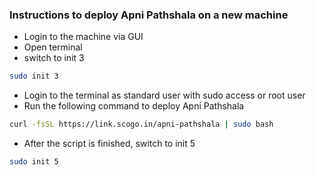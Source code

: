 ### Instructions to deploy Apni Pathshala on a new machine
- Login to the machine via GUI
- Open terminal
- switch to init 3
```bash
sudo init 3
```
- Login to the terminal as standard user with sudo access or root user
- Run the following command to deploy Apni Pathshala
```bash
curl -fsSL https://link.scogo.in/apni-pathshala | sudo bash
```
- After the script is finished, switch to init 5
```bash
sudo init 5
```

